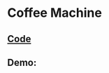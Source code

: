 # Coffee Machine

## [Code](https://github.com/dylanbuchi/100-days-of-code/blob/main/src/day_15/main.py)

## Demo:

<!-- 
<img src=https://user-images.githubusercontent.com/52018183/104637963-4815eb80-5684-11eb-8862-f5ebee01093e.gif width=600 > -->
